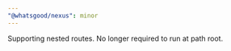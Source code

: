 ```yaml
---
"@whatsgood/nexus": minor
---
```


Supporting nested routes. No longer required to run at path root.
